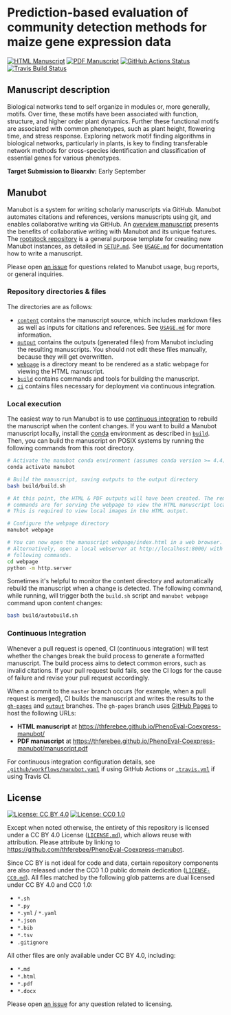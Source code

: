 # Prediction-based evaluation of community detection methods for maize gene expression data


<!-- usage note: edit the H1 title above to personalize the manuscript -->

[![HTML Manuscript](https://img.shields.io/badge/manuscript-HTML-blue.svg)](https://thferebee.github.io/PhenoEval-Coexpress-manubot/)
[![PDF Manuscript](https://img.shields.io/badge/manuscript-PDF-blue.svg)](https://thferebee.github.io/PhenoEval-Coexpress-manubot/manuscript.pdf)
[![GitHub Actions Status](https://github.com/thferebee/PhenoEval-Coexpress-manubot/workflows/Manubot/badge.svg)](https://github.com/thferebee/PhenoEval-Coexpress-manubot/actions)
[![Travis Build Status](https://travis-ci.com/thferebee/PhenoEval-Coexpress-manubot.svg?branch=master)](https://travis-ci.com/thferebee/PhenoEval-Coexpress-manubot)
<!-- usage note: delete CI badges above for services not used by your manuscript -->

## Manuscript description

<!-- usage note: edit this section. -->

Biological networks tend to self organize in modules or, more generally, motifs. Over time, these motifs have been associated with function, structure, and higher order plant dynamics. Further these functional motifs are associated with common phenotypes, such as plant height, flowering time, and stress response. Exploring network motif finding algorithms in biological networks, particularly in plants, is key to finding transferable network methods for cross-species identification and classification of essential genes for various phenotypes.

**Target Submission to Bioarxiv:** Early September

## Manubot

<!-- usage note: do not edit this section -->

Manubot is a system for writing scholarly manuscripts via GitHub.
Manubot automates citations and references, versions manuscripts using git, and enables collaborative writing via GitHub.
An [overview manuscript](https://greenelab.github.io/meta-review/ "Open collaborative writing with Manubot") presents the benefits of collaborative writing with Manubot and its unique features.
The [rootstock repository](https://git.io/fhQH1) is a general purpose template for creating new Manubot instances, as detailed in [`SETUP.md`](SETUP.md).
See [`USAGE.md`](USAGE.md) for documentation how to write a manuscript.

Please open [an issue](https://git.io/fhQHM) for questions related to Manubot usage, bug reports, or general inquiries.

### Repository directories & files

The directories are as follows:

+ [`content`](content) contains the manuscript source, which includes markdown files as well as inputs for citations and references.
  See [`USAGE.md`](USAGE.md) for more information.
+ [`output`](output) contains the outputs (generated files) from Manubot including the resulting manuscripts.
  You should not edit these files manually, because they will get overwritten.
+ [`webpage`](webpage) is a directory meant to be rendered as a static webpage for viewing the HTML manuscript.
+ [`build`](build) contains commands and tools for building the manuscript.
+ [`ci`](ci) contains files necessary for deployment via continuous integration.

### Local execution

The easiest way to run Manubot is to use [continuous integration](#continuous-integration) to rebuild the manuscript when the content changes.
If you want to build a Manubot manuscript locally, install the [conda](https://conda.io) environment as described in [`build`](build).
Then, you can build the manuscript on POSIX systems by running the following commands from this root directory.

```sh
# Activate the manubot conda environment (assumes conda version >= 4.4)
conda activate manubot

# Build the manuscript, saving outputs to the output directory
bash build/build.sh

# At this point, the HTML & PDF outputs will have been created. The remaining
# commands are for serving the webpage to view the HTML manuscript locally.
# This is required to view local images in the HTML output.

# Configure the webpage directory
manubot webpage

# You can now open the manuscript webpage/index.html in a web browser.
# Alternatively, open a local webserver at http://localhost:8000/ with the
# following commands.
cd webpage
python -m http.server
```

Sometimes it's helpful to monitor the content directory and automatically rebuild the manuscript when a change is detected.
The following command, while running, will trigger both the `build.sh` script and `manubot webpage` command upon content changes:

```sh
bash build/autobuild.sh
```

### Continuous Integration

Whenever a pull request is opened, CI (continuous integration) will test whether the changes break the build process to generate a formatted manuscript.
The build process aims to detect common errors, such as invalid citations.
If your pull request build fails, see the CI logs for the cause of failure and revise your pull request accordingly.

When a commit to the `master` branch occurs (for example, when a pull request is merged), CI builds the manuscript and writes the results to the [`gh-pages`](https://github.com/thferebee/PhenoEval-Coexpress-manubot/tree/gh-pages) and [`output`](https://github.com/thferebee/PhenoEval-Coexpress-manubot/tree/output) branches.
The `gh-pages` branch uses [GitHub Pages](https://pages.github.com/) to host the following URLs:

+ **HTML manuscript** at https://thferebee.github.io/PhenoEval-Coexpress-manubot/
+ **PDF manuscript** at https://thferebee.github.io/PhenoEval-Coexpress-manubot/manuscript.pdf

For continuous integration configuration details, see [`.github/workflows/manubot.yaml`](.github/workflows/manubot.yaml) if using GitHub Actions or [`.travis.yml`](.travis.yml) if using Travis CI.

## License

<!--
usage note: edit this section to change the license of your manuscript or source code changes to this repository.
We encourage users to openly license their manuscripts, which is the default as specified below.
-->

[![License: CC BY 4.0](https://img.shields.io/badge/License%20All-CC%20BY%204.0-lightgrey.svg)](http://creativecommons.org/licenses/by/4.0/)
[![License: CC0 1.0](https://img.shields.io/badge/License%20Parts-CC0%201.0-lightgrey.svg)](https://creativecommons.org/publicdomain/zero/1.0/)

Except when noted otherwise, the entirety of this repository is licensed under a CC BY 4.0 License ([`LICENSE.md`](LICENSE.md)), which allows reuse with attribution.
Please attribute by linking to https://github.com/thferebee/PhenoEval-Coexpress-manubot.

Since CC BY is not ideal for code and data, certain repository components are also released under the CC0 1.0 public domain dedication ([`LICENSE-CC0.md`](LICENSE-CC0.md)).
All files matched by the following glob patterns are dual licensed under CC BY 4.0 and CC0 1.0:

+ `*.sh`
+ `*.py`
+ `*.yml` / `*.yaml`
+ `*.json`
+ `*.bib`
+ `*.tsv`
+ `.gitignore`

All other files are only available under CC BY 4.0, including:

+ `*.md`
+ `*.html`
+ `*.pdf`
+ `*.docx`

Please open [an issue](https://github.com/thferebee/PhenoEval-Coexpress-manubot/issues) for any question related to licensing.
